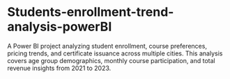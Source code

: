 # Students-enrollment-trend-analysis-powerBI
A Power BI project analyzing student enrollment, course preferences, pricing trends, and certificate issuance across multiple cities. This analysis covers age group demographics, monthly course participation, and total revenue insights from 2021 to 2023.
